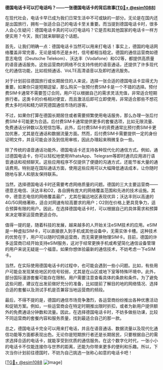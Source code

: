 **德国电话卡可以打电话吗？——一张德国电话卡的背后故事[[TG💪+ @esim1088](https://t.me/s/esim1088)]**

在现代社会，电话卡早已成为我们日常生活中不可或缺的一部分。无论是在国内还是出国旅行，拥有一张适合自己的电话卡至关重要。而当提到德国电话卡时，很多人会心生疑问：德国电话卡真的可以打电话吗？它是否和其他国家的电话卡一样方便实用？今天，我们就来聊聊这个话题。

首先，让我们明确一点：德国电话卡当然可以用来打电话！事实上，德国的电话网络覆盖非常完善，无论是城市还是乡村，信号都相当稳定。德国的通信运营商如德意志电信（Deutsche Telekom）、沃达丰（Vodafone）和O2等，都提供高质量的语音通话服务。这些运营商的网络不仅支持传统的语音通话，还提供了许多现代化的通信功能，比如视频通话、VoLTE高清语音以及即时通讯服务。

对于计划前往德国旅行或长期居住的人来说，选择一张合适的德国电话卡显得尤为重要。如果你只是短期逗留，那么购买一张预付费SIM卡是一个不错的选择。预付费SIM卡通常不需要签订合同，用户可以根据自己的需求灵活充值，非常适合短期旅行者。这类卡的价格相对便宜，而且激活后即可立即使用，非常适合那些不想花费太多时间和精力研究德国通信市场的游客。

不过，如果你打算在德国长期居住或者需要频繁使用电话服务，那么办理一张后付费SIM卡可能更为合适。后付费SIM卡通常提供更多的套餐选项，比如无限流量、免费通话分钟数以及短信包等。此外，后付费SIM卡的资费通常比预付费SIM卡更加优惠，尤其是在通话和数据流量方面。然而，后付费SIM卡需要提供一定的身份证明文件，并且可能会涉及到信用审核，因此办理起来稍微复杂一些。

除了传统的语音通话功能外，德国电话卡还支持各种现代化的通信方式。例如，通过德国电话卡，你可以轻松地使用WhatsApp、Telegram等即时通讯应用进行语音通话和视频聊天。这些应用程序不仅提供了便捷的沟通方式，还能节省大量的通话费用。特别是在国际通话方面，使用这些应用可以大幅降低通话成本，让你随时随地与家人和朋友保持联系。

当然，选择德国电话卡时还需要考虑网络质量的问题。德国的三大主要运营商——德意志电信、沃达丰和O2，各自拥有庞大的网络覆盖范围和先进的技术设施。其中，德意志电信的网络覆盖最广，尤其在偏远地区表现优异；沃达丰则以高速的4G/5G网络著称，适合对网速有较高要求的用户；O2则在价格上更具竞争力，适合预算有限的用户。因此，在选择德国电话卡时，可以根据自己的具体需求和预算来决定哪家运营商更适合你。

值得一提的是，随着科技的发展，越来越多的人开始关注eSIM技术的应用。eSIM是一种虚拟SIM卡，可以直接嵌入到手机或其他设备中，无需实体卡槽。这种技术的优势在于，用户可以随时切换运营商，而无需更换物理SIM卡。目前，德国的许多运营商已经开始支持eSIM服务，这对于经常更换手机或希望简化通信设备管理的用户来说无疑是一个福音。如果你想体验最新的通信技术，不妨考虑一下eSIM卡。

当然，在实际使用德国电话卡的过程中，也可能会遇到一些小问题。比如，有些用户可能会发现某些地区的信号较弱，尤其是在山区或地下室等特殊环境中。此外，部分国际漫游套餐可能存在限制，用户需要注意查看具体的条款和条件。为了避免这些问题，建议在出发前做好充分的准备，比如提前了解目的地的网络情况、选择合适的套餐以及测试手机是否兼容当地运营商的频段。

最后，不得不提的是，德国的通信市场竞争激烈，各运营商纷纷推出各种优惠活动和促销方案。例如，一些运营商会在特定时期推出限时折扣，或者为新用户提供额外的免费通话分钟数和流量。因此，在选择德国电话卡时，不妨多做些功课，比较不同运营商的套餐内容和服务质量，找到最适合自己的那一款。

总之，德国电话卡完全可以用来打电话，并且在语音通话、数据流量以及现代化通信功能等方面都表现出色。无论你是短期旅行者还是长期居民，只要根据自己的需求选择合适的电话卡，就能享受到优质的通信服务。在这个数字化时代，一张小小的电话卡不仅能连接你与世界的距离，还能为你带来更多的便利和乐趣。所以，下次当你计划前往德国时，不妨为自己挑选一张称心如意的电话卡吧！

[[TG💪+ @esim1088](https://t.me/s/esim1088) ![Image](https://i.postimg.cc/4NQfJmqS/Snipaste-2025-05-13-00-14-12.png)]